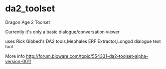 # da2_toolset
Dragon Age 2 Toolset

Currently it's only a basic dialogue/conversation viewer

uses Rick Gibbed's DA2 tools,Mephales ERF Extractor,Longod dialogue text tool

More info http://forum.bioware.com/topic/554331-da2-toolset-alpha-version-001/
